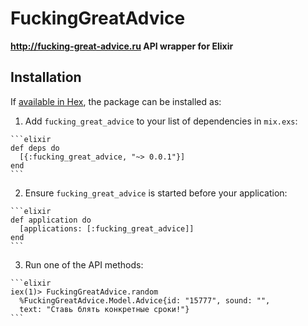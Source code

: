 # FuckingGreatAdvice

**http://fucking-great-advice.ru API wrapper for Elixir**

## Installation

If [available in Hex](https://hex.pm/docs/publish), the package can be installed as:

  1. Add `fucking_great_advice` to your list of dependencies in `mix.exs`:

    ```elixir
    def deps do
      [{:fucking_great_advice, "~> 0.0.1"}]
    end
    ```

  2. Ensure `fucking_great_advice` is started before your application:

    ```elixir
    def application do
      [applications: [:fucking_great_advice]]
    end
    ```

  3. Run one of the API methods:

    ```elixir
    iex(1)> FuckingGreatAdvice.random
      %FuckingGreatAdvice.Model.Advice{id: "15777", sound: "",
      text: "Ставь блять конкретные сроки!"}
    ```
